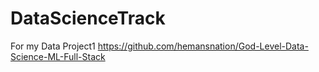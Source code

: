 # DataScienceTrack
For my Data Project1
https://github.com/hemansnation/God-Level-Data-Science-ML-Full-Stack
